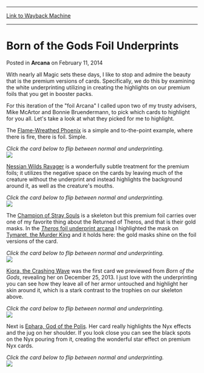 
---
[Link to Wayback Machine](https://web.archive.org/web/20211025082601/https://magic.wizards.com/en/articles/archive/arcana/born-gods-foil-underprints-2014-02-14)

[_metadata_:description]:- "With nearly all Magic sets these days, I like to stop and admire the beauty that is the premium versions of cards. Specifically, we do this by examining the white underprinting utilizing in creating the highlights on our premium foils that you get in booster packs. For this iteration of the `foil Arcana` I called upon two of my trusty advisers, Mike McArtor and Bonnie"
[_metadata_:generator]:- "Drupal 7 (http://drupal.org)"
[_metadata_:node]:- "154671"
[_metadata_:path_date]:- "2014-02-14"
[_metadata_:publish_date]:- "2014-02-11"
[_metadata_:source]:- "div-main-content"
[_metadata_:title]:- "Born of the Gods Foil Underprints"
[_metadata_:wayback_capture_timestamp]:- "2021-10-25 08:26:01"
[_metadata_:wayback_raw_url]:- "https://web.archive.org/web/20211025082601id_/https://magic.wizards.com/en/articles/archive/arcana/born-gods-foil-underprints-2014-02-14"
[_metadata_:wayback_url]:- "https://magic.wizards.com/en/articles/archive/arcana/born-gods-foil-underprints-2014-02-14"
---


Born of the Gods Foil Underprints
=================================



 Posted in **Arcana**
 on February 11, 2014 










With nearly all Magic sets these days, I like to stop and admire the beauty that is the premium versions of cards. Specifically, we do this by examining the white underprinting utilizing in creating the highlights on our premium foils that you get in booster packs.


For this iteration of the "foil Arcana" I called upon two of my trusty advisers, Mike McArtor and Bonnie Bruendermann, to pick which cards to highlight for you all. Let's take a look at what they picked for me to highlight.


The [Flame-Wreathed Phoenix](https://gatherer.wizards.com/Pages/Card/Details.aspx?name=Flame-Wreathed+Phoenix) is a simple and to-the-point example, where there is fire, there is foil. Simple.


*Click the card below to flip between normal and underprinting.*  
![](https://media.wizards.com/images/magic/daily/arcana/arc1426_phoenix.jpg)


[Nessian Wilds Ravager](https://gatherer.wizards.com/Pages/Card/Details.aspx?name=Nessian+Wilds+Ravager) is a wonderfully subtle treatment for the premium foils; it utilizes the negative space on the cards by leaving much of the creature without the underprint and instead highlights the background around it, as well as the creature's mouths.


*Click the card below to flip between normal and underprinting.*  
![](https://media.wizards.com/images/magic/daily/arcana/arc1426_ravager.jpg)


The [Champion of Stray Souls](https://gatherer.wizards.com/Pages/Card/Details.aspx?name=Champion+of+Stray+Souls) is a skeleton but this premium foil carries over one of my favorite thing about the Returned of Theros, and that is their gold masks. In the [*Theros* foil underprint arcana](http://archive.wizards.com/magic/magazine/Article.aspx?x=mtg/daily/arcana/1368) I highlighted the mask on [Tymaret, the Murder King](https://gatherer.wizards.com/Pages/Card/Details.aspx?name=Tymaret%2C+the+Murder+King) and it holds here: the gold masks shine on the foil versions of the card.


*Click the card below to flip between normal and underprinting.*  
![](https://media.wizards.com/images/magic/daily/arcana/arc1426_champion.jpg)


[Kiora, the Crashing Wave](https://gatherer.wizards.com/Pages/Card/Details.aspx?name=Kiora%2C+the+Crashing+Wave) was the first card we previewed from *Born of the Gods*, revealing her on December 25, 2013. I just love with the underprinting you can see how they leave all of her armor untouched and highlight her skin around it, which is a stark contrast to the trophies on our skeleton above.


*Click the card below to flip between normal and underprinting.*  
![](https://media.wizards.com/images/magic/daily/arcana/arc1426_kiora.jpg)


Next is [Ephara, God of the Polis](https://gatherer.wizards.com/Pages/Card/Details.aspx?name=Ephara%2C+God+of+the+Polis). Her card really highlights the Nyx effects and the jug on her shoulder. If you look close you can see the black spots on the Nyx pouring from it, creating the wonderful star effect on premium Nyx cards.


*Click the card below to flip between normal and underprinting.*  
![](https://media.wizards.com/images/magic/daily/arcana/arc1426_ephara.jpg)







